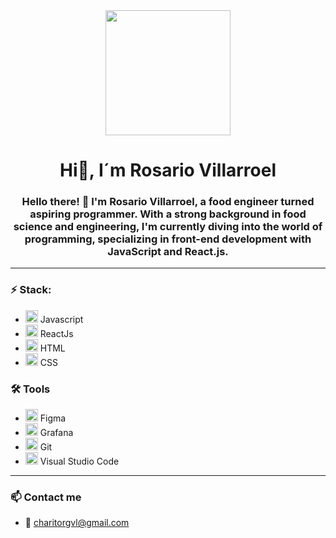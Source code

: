 <div id="header" align="center">
  <img src="https://media2.giphy.com/media/v1.Y2lkPTc5MGI3NjExZGE1NzBhNzg1NDJjMDhlYWZiMmQ0NmIzZWNkODk0MmE2ODJjNTk4OSZlcD12MV9pbnRlcm5hbF9naWZzX2dpZklkJmN0PWc/L1R1tvI9svkIWwpVYr/giphy.gif" width="200" />
  
  <h1 align="center"> Hi👋, I´m Rosario Villarroel </h1>
  <h3 align="center">Hello there! 👋 I'm Rosario Villarroel, a food engineer turned aspiring programmer. With a strong background in food science and engineering, I'm currently diving into the world of programming, specializing in front-end development with JavaScript and React.js. </h3>
  </div>
  
---
  
### ⚡ Stack:

- <img src="https://skillicons.dev/icons?i=js" title= "JavaScript" alt="JavaScript" width="20" height="20"/> Javascript
- <img src="https://skillicons.dev/icons?i=react" title= "JavaScript" alt="ReactJs" width="20" height="20"/> ReactJs
- <img src="https://skillicons.dev/icons?i=html" title= "JavaScript" alt="HTML" width="20" height="20"/> HTML 
- <img src="https://skillicons.dev/icons?i=css" title= "JavaScript" alt="CSS" width="20" height="20"/> CSS

### 🛠️ Tools
- <img src="https://skillicons.dev/icons?i=figma" title= "JavaScript" alt="Figma" width="20" height="20"/> Figma
- <img src="https://skillicons.dev/icons?i=grafana" title= "JavaScript" alt="Grafana" width="20" height="20"/> Grafana
- <img src="https://skillicons.dev/icons?i=git" title= "JavaScript" alt="Grafana" width="20" height="20"/> Git
- <img src="https://skillicons.dev/icons?i=vscode" title= "JavaScript" alt="VsCode" width="20" height="20"/> Visual Studio Code
   
---

### 📫 Contact me
- 📧 charitorgvl@gmail.com

